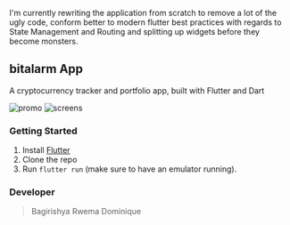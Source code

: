 I'm currently rewriting the application from scratch to remove a lot of the ugly code, conform better to modern flutter best practices with regards to State Management and Routing and splitting up widgets before they become monsters.

## bitalarm App

A cryptocurrency tracker and portfolio app, built with Flutter and Dart

![promo](https://user-images.githubusercontent.com/207421/34814286-5e093d64-f6ad-11e7-978b-1cd1ab929c67.png)
![screens](https://user-images.githubusercontent.com/207421/34814215-2096852c-f6ad-11e7-8e5d-40979e5f5a6f.png)

### Getting Started

1. Install [Flutter](https://flutter.io)
2. Clone the repo
3. Run `flutter run` (make sure to have an emulator running).

###  Developer
>Bagirishya Rwema Dominique

